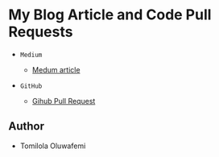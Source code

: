 # My Blog Article and Code Pull Requests

- `Medium`

  - [Medum article](https://medium.com/@tomilola-ng/what-happens-when-you-type-a-url-e-g-google-com-and-press-enter-c11c7a9d655a)

- `GitHub`
  - [Gihub Pull Request](https://github.com/alex/what-happens-when/pull/1972)

## Author

- Tomilola Oluwafemi
